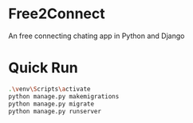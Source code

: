 # Free2Connect
An free connecting chating app in Python and Django


# Quick Run
```bash
.\venv\Scripts\activate
python manage.py makemigrations
python manage.py migrate
python manage.py runserver
```